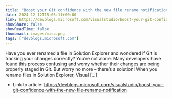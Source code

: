 ```yaml
---
title: "Boost your Git confidence with the new file rename notification"
date: 2024-12-12T15:05:11+00:00
link: https://devblogs.microsoft.com/visualstudio/boost-your-git-confidence-with-the-new-file-rename-notification
showShare: false
showReadTime: false
thumbnail: images/misc.png
tags: ["devblogs.microsoft.com"]
---
```

Have you ever renamed a file in Solution Explorer and wondered if Git is tracking your changes correctly? You’re not alone. Many developers have found this process confusing and worry whether their changes are being properly staged in Git. But worry no more – there’s a solution! When you rename files in Solution Explorer, Visual […]

- Link to article: https://devblogs.microsoft.com/visualstudio/boost-your-git-confidence-with-the-new-file-rename-notification